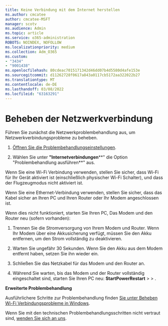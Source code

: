 ```yaml
---
title: Keine Verbindung mit dem Internet herstellen
ms.author: cmcatee
author: cmcatee-MSFT
manager: scotv
ms.audience: Admin
ms.topic: article
ms.service: o365-administration
ROBOTS: NOINDEX, NOFOLLOW
ms.localizationpriority: medium
ms.collection: Adm_O365
ms.custom:
- "3434"
- "9001438"
ms.openlocfilehash: 80cdeac7015171342d46dd07b4d5580d4afe153e
ms.sourcegitcommit: d11262728f0617a843a0117cb5172aa322022b27
ms.translationtype: MT
ms.contentlocale: de-DE
ms.lasthandoff: 03/08/2022
ms.locfileid: "63163291"
---
```

# <a name="fix-network-connection"></a>Beheben der Netzwerkverbindung

Führen Sie zunächst die Netzwerkproblembehandlung aus, um Netzwerkverbindungsprobleme zu beheben. 

1. [Öffnen Sie die Problembehandlungseinstellungen](ms-settings:troubleshoot).

2. Wählen Sie unter **"Internetverbindungen****" die Option "Problembehandlung ausführen**" aus.

Wenn Sie eine Wi-Fi Verbindung verwenden, stellen Sie sicher, dass Wi-Fi für Ihr Gerät aktiviert ist (einschließlich physischer Wi-Fi Schalter), und dass der Flugzeugmodus nicht aktiviert ist.

Wenn Sie eine Ethernet-Verbindung verwenden, stellen Sie sicher, dass das Kabel sicher an Ihren PC und Ihren Router oder Ihr Modem angeschlossen ist.

Wenn dies nicht funktioniert, starten Sie Ihren PC, Das Modem und den Router neu (sofern vorhanden):

1. Trennen Sie die Stromversorgung von Ihrem Modem und Router. Wenn Ihr Modem über eine Akkusicherung verfügt, müssen Sie den Akku entfernen, um den Strom vollständig zu deaktivieren.

2. Warten Sie ungefähr 30 Sekunden. Wenn Sie den Akku aus dem Modem entfernt haben, setzen Sie ihn wieder ein.

3. Schließen Sie das Netzkabel für das Modem und den Router an.

4. Während Sie warten, bis das Modem und der Router vollständig eingeschaltet sind, starten Sie Ihren PC neu: **StartPowerRestart** >  > .

**Erweiterte Problembehandlung**

Ausführlichere Schritte zur Problembehandlung finden [Sie unter Beheben Wi-Fi Verbindungsprobleme in Windows](https://support.microsoft.com/help/10741?ocid=SMC10741%2F). 

Wenn Sie mit den technischen Problembehandlungsschritten nicht vertraut sind, [wenden Sie sich an uns](https://support.microsoft.com/contactus).
